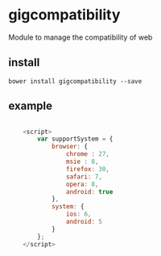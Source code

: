 # gigcompatibility
Module to manage the compatibility of web


## install

`bower install gigcompatibility --save`

## example

```js

    <script>
        var supportSystem = {
            browser: {
                chrome : 27,
                msie : 8,
                firefox: 30,
                safari: 7,
                opera: 8,
                android: true
            },
            system: {
                ios: 6,
                android: 5
            }
        };
    </script>
    
```
    

    
